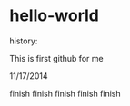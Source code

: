 hello-world
===========

history:

This is first github for me

11/17/2014

finish
finish
finish
finish
finish
